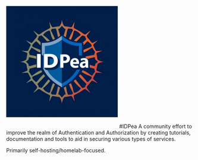 <img src="./idpea.jpg" width="300px" height="auto" style="margin-bottom: 30px; margin-left: auto; margin-right: auto;">
#IDPea
A community effort to improve the realm of Authentication and Authorization by creating tutorials, documentation and tools to aid in securing various types of services.

Primarily self-hosting/homelab-focused.
